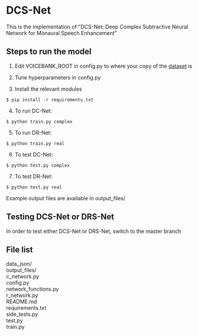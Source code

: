 # DCS-Net

This is the implementation of "DCS-Net: Deep Complex Subtractive Neural Network for Monaural Speech Enhancement"

## Steps to run the model

1. Edit VOICEBANK_ROOT in config.py to where your copy of the [dataset](https://datashare.ed.ac.uk/handle/10283/1942?show=full) is

2. Tune hyperparameters in config.py

3. Install the relevant modules
```
$ pip install -r requirements.txt
```

4. To run DC-Net:
```
$ python train.py complex
```

5. To run DR-Net:
```
$ python train.py real
```

6. To test DC-Net:
```
$ python test.py complex
```

7. To test DR-Net:
```
$ python test.py real
```

Example output files are available in output_files/

## Testing DCS-Net or DRS-Net
In order to test either DCS-Net or DRS-Net, switch to the master branch

## File list
data_json/ \
output_files/ \
c_network.py \
config.py \
network_functions.py \
r_network.py \
README.md \
requirements.txt \
side_tests.py \
test.py \
train.py